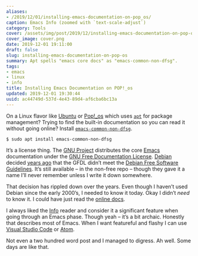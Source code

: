 ```yaml
---
aliases:
- /2019/12/01/installing-emacs-documentation-on-pop_os/
caption: Emacs Info (zoomed with `text-scale-adjust`)
category: Tools
cover: /assets/img/post/2019/12/installing-emacs-documentation-on-pop-os/cover.png
cover_image: cover.png
date: 2019-12-01 19:11:00
draft: false
slug: installing-emacs-documentation-on-pop-os
summary: Apt spells "emacs core docs" as "emacs-common-non-dfsg".
tags:
- emacs
- linux
- info
title: Installing Emacs Documentation on POP!_os
updated: 2019-12-01 19:30:44
uuid: ac44749d-537d-4e43-89d4-af6cba6bc13a
---
```


On a Linux flavor like [Ubuntu](https://ubuntu.com/) or
[Pop\!\_os](https://system76.com/pop) which uses
[`apt`](https://en.wikipedia.org/wiki/APT%5F\(software\)) for package
management? Trying to find the built-in documentation so you can read it
without going online? Install
[`emacs-common-non-dfsg`](https://packages.debian.org/jessie/emacs24-common-non-dfsg).

    $ sudo apt install emacs-common-non-dfsg

It’s a license thing. The [GNU Project](https://www.gnu.org/)
distributes the core
[Emacs](https://www.gnu.org/software/emacs/#Manuals) documentation under
the [GNU Free Documentation
License](https://www.gnu.org/licenses/fdl-1.3.html).
[Debian](https://www.debian.org/) decided [years
ago](https://www.debian.org/vote/2006/vote%5F001) that the GFDL didn’t
meet the [Debian Free Software
Guidelines](https://www.debian.org/social%5Fcontract#guidelines). It’s
still available – in the non-free repo – though they gave it a name I’ll
never remember unless I write it down somewhere.

That decision has rippled down over the years. Even though I haven’t
used Debian since the early 2000’s, I needed to know it today. Okay I
didn’t *need* to know it. I could have just read the [online
docs](https://www.gnu.org/manual/manual.html).

I always liked the [Info](https://www.gnu.org/software/texinfo/) reader
and consider it a significant feature when going through an Emacs phase.
Though yeah – it’s a bit archaic. Honestly that describes most of Emacs.
When I want featureful and flashy I can use [Visual Studio
Code](https://code.visualstudio.com/) or [Atom](https://atom.io/).

Not even a two hundred word post and I managed to digress. Ah well. Some
days are like that.